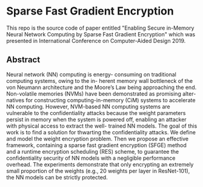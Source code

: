 # Sparse Fast Gradient Encryption

This repo is the source code of paper entitled "Enabling Secure in-Memory Neural Network Computing by Sparse Fast Gradient Encryption" which was presented in International Conference on Computer-Aided Design 2019. 

## Abstract
Neural network (NN) computing is energy- consuming on traditional computing systems, owing to the in- herent memory wall bottleneck of the von Neumann architecture and the Moore’s Law being approaching the end. Non-volatile memories (NVMs) have been demonstrated as promising alter- natives for constructing computing-in-memory (CiM) systems to accelerate NN computing. However, NVM-based NN computing systems are vulnerable to the confidentiality attacks because the weight parameters persist in memory when the system is powered off, enabling an attacker with physical access to extract the well- trained NN models. The goal of this work is to find a solution for thwarting the confidentiality attacks. We define and model the weight encryption problem. Then we propose an effective framework, containing a sparse fast gradient encryption (SFGE) method and a runtime encryption scheduling (RES) scheme, to guarantee the confidentiality security of NN models with a negligible performance overhead. The experiments demonstrate that only encrypting an extremely small proportion of the weights (e.g., 20 weights per layer in ResNet-101), the NN models can be strictly protected.




